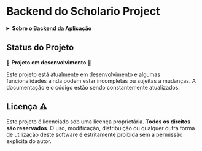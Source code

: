 
# Backend do Scholario Project
<details>
  <summary><strong>Sobre o Backend da Aplicação</strong></summary>
  
## Visão Geral

O Scholario é uma aplicação de gerenciamento escolar que permite o cadastro de alunos, professores, turmas, matérias e a gestão de presenças e notas. O projeto é desenvolvido utilizando Java com Spring Boot, Hibernate para persistência de dados e MySQL como banco de dados. O objetivo é proporcionar uma solução completa para gerenciamento de informações escolares.

## Funcionalidades

- Gerenciamento de alunos, professores e turmas
- Controle de presença (attendance) dos alunos
- Registro de notas dos alunos em diferentes matérias
- Associações entre alunos e turmas, professores e matérias
- Autenticação e autorização de usuários com Spring Security

## Tecnologias Utilizadas

- Java 17: Linguagem de programação utilizada.
- Spring Boot: Framework para simplificar a configuração e o desenvolvimento da aplicação.
- Hibernate: Framework de ORM para persistência de dados.
- MySQL: Banco de dados relacional.
- Docker: Containerização da aplicação.
- Imgur: Serviço de armazenamento de imagens para uploads de fotos.

## Requisitos

- Java 17
- Docker e Docker Compose
- MySQL 8.x

## Estrutura do projeto

```bash
Scholario-Project/
├── app/
│   ├── backend/
│   │   ├── src/
│   │   │   ├── main/
│   │   │   │   ├── java/com/scholario/scholario_demo/
│   │   │   │   ├── resources/
│   │   ├── Dockerfile
│   │   └── docker-compose.yaml
├── mysql_data/ (Volume para os dados do MySQL)
```

1. Clone o repositório:

```bash
git clone git@github.com:fernandoallisson/Scholario-Project.git
cd Scholario-Project/app/backend
```

2. Configurar o Banco de Dados:
   Certifique-se de que o MySQL está configurado corretamente no arquivo docker-compose.yaml. A configuração padrão usa:

- Usuário: root
- Senha: root
- Porta: 3306

3. Executar com Docker Compose

```bash
docker-compose up --build
```

Isso criará os containers para a aplicação e para o MySQL, configurando o ambiente automaticamente.

4. Acessar a Aplicação

A aplicação estará disponível em http://localhost:8080.

# Rotas para uso

Endpoint Disponíveis

## Para estudantes

<details>
<summary><strong>Rotas para Estudantes</strong></summary>

| Método HTTP | Rota                                    | Descrição                                      |
| ----------- | --------------------------------------- | ---------------------------------------------- |
| GET         | `/students`                             | Lista todos os alunos                          |
| GET         | `/students/{id}`                        | Busca um aluno específico por ID               |
| GET         | `/students/search?name=`                | Busca uma lista de alunos com base no nome     |
| GET         | `/students/class/{classId}`             | Busca uma lista de alunos com base na classe   |
| POST        | `/students`                             | Cria um novo aluno                             |
| PUT         | `/students/{id}`                        | Atualiza os dados de um aluno específico       |
| PUT         | `/students/{studentId}/class/{classId}` | Associa um estudante à uma turma específica    |
| DELETE      | `/students/{studentId}/class/{classId}` | Desassocia um estudante à uma turma específica |
| DELETE      | `/students/{id}`                        | Deleta um aluno específico                     |

</details>

## Para Professores

<details>
<summary><strong>Rotas para Professores</strong></summary>

| Método HTTP | Rota                                        | Descrição                                            |
| ----------- | ------------------------------------------- | ---------------------------------------------------- |
| GET         | `/teachers`                                 | Lista todos os professores                           |
| GET         | `/teachers/{id}`                            | Busca um professor específico por ID                 |
| GET         | `/teachers/search?name={name}`              | Procura todos os professores com base em um nome     |
| GET         | `/teachers/subjetc/{subjectId}`             | Lista todos os professores por disciplina específica |
| POST        | `/teachers`                                 | Cria um novo professor                               |
| PUT         | `/teachers/{id}`                            | Atualiza os dados de um professor específico         |
| PUT         | `/teachers/{teacherId}/subject/{subjectId}` | Associa um professor a uma matéria específica        |
| PUT         | `/teachers/{teacherId}/class/{classId}`     | Associa um professor a uma classe específica         |
| DELETE      | `/teachers/{id}`                            | Deleta um professor específico                       |
| DELETE      | `/teachers/{teacherId}/subject/{subjectId}` | Desassocia um professor a uma matéria específica     |
| DELETE      | `/teachers/{teacherId}/class/{classId}`     | Desassocia um professor a uma classe específica      |

</details>

## Para Administradores

<details>
<summary><strong>Rotas para Administradores</strong></summary>
  
| Método HTTP | Rota                                            | Descrição                                             |
|-------------|-------------------------------------------------|-------------------------------------------------------|
| GET         | `/administrators`                                | Busca um administradore específico por ID             |
| GET         | `/administrators/{id}`                           | Lista todos os administradores                        |
| PUT         | `/administrators/{id}`                           | Atualiza um administrador                             |
| POST        | `/administrators`                                | Cria um novo administrador                            |
| DELETE      | `/administrators/{id}`                           | Deleta um administrador específica                    |

</details>

## Para Disciplinas

<details>
<summary><strong>Rotas para Disciplinas</strong></summary>
  
| Método HTTP | Rota                                            | Descrição                                             |
|-------------|-------------------------------------------------|-------------------------------------------------------|
| GET         | `/subjects`                                     | Busca uma disciplina específica por ID                |
| GET         | `/subjects/{id}`                                | Lista todos as disciplinas                            |
| POST        | `/subjects`                                     | Cria uma nova disciplina                              |
| PUT         | `/subjects/{id}`                                | Atualiza uma disciplina                               |
| DELETE      | `/subjects/{id}`                                | Deleta uma disciplina específica                      |

</details>

## Para Turmas

<details>
<summary><strong>Rotas para Turmas</strong></summary>
  
| Método HTTP | Rota                                            | Descrição                                             |
|-------------|-------------------------------------------------|-------------------------------------------------------|
| GET         | `/classes`                                     | Busca uma turma específica por ID                      |
| GET         | `/classes/{id}`                                | Lista todos as turmas                                  |
| POST        | `/classes`                                     | Cria uma nova turma                                    |
| PUT         | `/classes/{id}`                                | Atualiza uma turma                                     |
| DELETE      | `/classes/{id}`                                | Deleta uma turma específica                            |
| PUT         | `/classes/{classId}/subjects{subjectId}`       | Associar uma disciplina a uma turma                    |
| DELETE      | `/classes/{classId}/subjects{subjectId}`       | Dessasociar uma disciplina de uma turma                |


</details>

## Para Registro de Presenças

<details>
<summary><strong>Rotas para Presenças</strong></summary>
  
| Método HTTP | Rota                                            | Descrição                                               |
|-------------|-------------------------------------------------|-------------------------------------------------------  |
| GET         | `/attendances`                                  | Busca todas os registros de frequência                  |
| GET         | `/attendances/{id}`                             | Deleta uma turma específica                             |
| GET         | `/attendances/class/{classId}`                  | Busca os registros de frequência de uma turma           |
| GET         | `/attendances/student/{studentId}`              | Busca os registros de frequência de um estudante        |
| POST        | `/attendances/{studentId}/{classId}`            | Registra de frequência com base no estudante e turma    |
| PUT         | `/attendances/{id}`                             | Atualiza um registro de frequência pelo id da frequência|
| DELETE      | `/attendances/{id}`                             | Deleta uma frequência específica                        |

</details>

## Para Registro de Notas

<details>
<summary><strong>Rotas para Notas</strong></summary>

| Método HTTP | Rota                                              | Descrição                                                                        |
| ----------- | ------------------------------------------------- | -------------------------------------------------------------------------------- |
| GET         | `/grades`                                         | Busca todas os registros de Notas                                                |
| GET         | `/grades/{id}`                                    | usca todas os registros de Notas pelo Id                                         |
| GET         | `/grades/student/{studentId}`                     | Busca os registros de nota de um estudante                                       |
| GET         | `/grades/subject/{subjectId}`                     | Busca os registros de notas de uma disciplina específica                         |
| GET         | `/grades/subject/{subjectId}/student/{studentId}` | Busca os registros de nota com base em um estudante e uma disciplina específicos |
| POST        | `/grades/{subjectId}/{studentId}`                 | Registra uma nota com base em uma disciplina e um estudante específicos          |
| PUT         | `/grades/{id}`                                    | Atualiza um registro de nota pelo id da nota                                     |
| DELETE      | `/grades/{id}`                                    | Deleta uma nota específica                                                       |

</details>

## Segurança da API

Este projeto utiliza autenticação e autorização para garantir a segurança das rotas. As seguintes rotas estão disponíveis e suas respectivas permissões são detalhadas abaixo:

<details>
<summary><strong>/teachers</strong></summary>

### Rotas Acessíveis
- `GET /teachers`: Permite a qualquer usuário autenticado visualizar a lista de todos os professores. Não requer permissões específicas.
- `GET /teachers/{id}`: Qualquer usuário autenticado pode acessar as informações de um professor específico.
### Rotas Protegidas
- `POST /teachers`: Qualquer usuário autenticado pode criar um novo professor.
- `PUT /teachers/{id}`: Apenas usuários com a autoridade "teacher" podem atualizar seus próprios dados.
- `DELETE /teachers/{id}`: Apenas usuários com a autoridade "admin" podem remover um professor do sistema.
- `PUT /teachers/{teacherId}/subjects/{subjectId}`: Apenas usuários com a autoridade "admin" podem associar uma disciplina a um professor.
- `DELETE /teachers/{teacherId}/subjects/{subjectId}`: Apenas usuários com a autoridade "admin" podem remover a associação de uma disciplina com um professor.
- `PUT /teachers/{teacherId}/classes/{classId}`: Apenas usuários com a autoridade "admin" podem associar uma turma a um professor.
- `DELETE /teachers/{teacherId}/classes/{classId}`: Apenas usuários com a autoridade "admin" podem remover a associação de uma turma com um professor.
- `GET /teachers/subject/{subjectId}`: Permite que qualquer usuário autenticado visualize os professores associados a uma disciplina específica.
- `GET /teachers/search?name`: Qualquer usuário autenticado pode buscar professores pelo nome.
</details>

<details>
<summary><strong>/students</strong></summary>

### Rotas Acessíveis
- `GET /students`: Permite que qualquer usuário autenticado visualize a lista de todos os estudantes. Não requer permissões específicas.
- `GET /students/{id}`: Qualquer usuário autenticado pode acessar as informações de um estudante específico.
- `GET /students/search`: Permite a busca de estudantes pelo nome, acessível a todos os usuários autenticados.
- `GET /students/class/{classId}`: Permite que qualquer usuário autenticado visualize todos os estudantes associados a uma determinada classe.

### Rotas Protegidas
- `POST /students`: Qualquer usuário autenticado pode criar novos estudantes.
- `PUT /students/{id}`: Qualquer usuário autenticado pode atualizar os detalhes de um estudante existente.
- `DELETE /students/{id}`: Apenas usuários com a autoridade "admin" podem remover um estudante do sistema.
- `PUT /students/{studentId}/classes/{classId}`: Apenas usuários com a autoridade "admin" podem associar um estudante a uma classe específica.
- `DELETE /students/{studentId}/classes/{classId}`: Apenas usuários com a autoridade "admin" podem remover um estudante de uma classe específica.
</details>

<details>

<summary><strong>/administrators</strong></summary>

### Rotas Acessíveis
- `GET /administrators`: Permite que apenas usuários com a autoridade "admin" visualizem a lista de todos os administradores registrados.
- `GET /administrators/{id}`: Permite que apenas usuários com a autoridade "admin" acessem as informações de um administrador específico, identificado pelo seu ID.
### Rotas Protegidas
- `POST /administrators`: Apenas usuários com a autoridade "admin" podem criar um novo administrador no sistema.
- `PUT /administrators/{id}`: Apenas usuários com a autoridade "admin" podem atualizar as informações de um administrador existente.
- `DELETE /administrators/{id}`: Apenas usuários com a autoridade "admin" podem excluir um administrador do sistema.
</details>
<details>

<summary><strong>/Classes</strong></summary>

## Rotas Acessíveis
- `GET /classes`: Permite que qualquer usuário autenticado visualize a lista de todas as turmas.
- `GET /classes/{id}`: Qualquer usuário autenticado pode acessar as informações de uma turma específica.
## Rotas Protegidas
- `POST /classes`: Apenas usuários com a autoridade "admin" podem criar uma nova turma.
- `PUT /classes/{id}`: Apenas usuários com a autoridade "admin" podem atualizar uma turma existente.
- `DELETE /classes/{id}`: Apenas usuários com a autoridade "admin" podem excluir uma turma do sistema.
- `PUT /classes/{classId}/subjects{subjectId}`: Apenas usuários com autoridade "admin" podem fazer a associação de uma matéria para uma turma;
- `DELETE /classes/{classId}/subjects{subjectId}`: Apenas usuários com autoridade "admin" podem fazer a desassociação de uma matéria em uma turma;

</details>

<details>

<summary><strong>/subjects</strong></summary>

### Rotas Acessíveis
- `GET /subjects`: Permite a qualquer usuário autenticado visualizar a lista de todas as disciplinas. Não requer permissões específicas.
- `GET /subjects/{id}`: Qualquer usuário autenticado pode acessar as informações de uma disciplina específica.

### Rotas Protegidas
- `POST /subjects`: Apenas usuários com a autoridade "admin" podem criar novas disciplinas.
- `PUT /subjects/{id}`: Apenas usuários com a autoridade "admin" podem atualizar os detalhes de uma disciplina existente.
- `DELETE /subjects/{id}`: Apenas usuários com a autoridade "admin" podem remover uma disciplina do sistema.
</details>
<details>
<summary><strong>/grades</strong></summary>

### Rotas Acessíveis
- `GET /grades`: Permite que qualquer usuário autenticado visualize a lista de todas as notas.
- `GET /grades/{id}`: Qualquer usuário autenticado pode acessar as informações de uma nota específica.
- `GET /grades/student/{studentId}`: Permite que qualquer usuário autenticado visualize todas as notas de um estudante específico.
- `GET /grades/subject/{subjectId}`: Permite que qualquer usuário autenticado visualize todas as notas de uma disciplina específica.
- `GET /grades/subject/{subjectId}/student/{studentId}`: Permite que qualquer usuário autenticado visualize as notas de um estudante em uma disciplina específica.

### Rotas Protegidas
- `POST /grades/{subjectId}/{studentId}`: Apenas usuários com a autoridade "admin" ou "teacher" podem criar uma nova nota para um estudante em uma disciplina.
- `PUT /grades/{id}`: Apenas usuários com a autoridade "admin" ou "teacher" podem atualizar uma nota existente.
- `DELETE /grades/{id}`: Apenas usuários com a autoridade "admin" podem excluir uma nota do sistema.
</details>
<details>
<summary><strong>/attendances</strong></summary>

### Rotas Acessíveis
- `GET /attendances`: Permite que qualquer usuário autenticado visualize a lista de todas as presenças registradas.
- `GET /attendances/student/{studentId}`: Permite que qualquer usuário autenticado visualize as presenças de um aluno - específico, identificado pelo seu ID.
- `GET /attendances/class/{classId}`: Permite que qualquer usuário autenticado visualize as presenças registradas em uma turma específica, identificada pelo seu ID.
- `GET /attendances/{id}`: Qualquer usuário autenticado pode acessar as informações de uma presença específica, identificada pelo seu ID.
### Rotas Protegidas
- `POST /attendances/{studentId}/{classId}`: Apenas usuários com a autoridade "admin" ou "teacher" podem registrar a presença de um aluno em uma turma.
- `PUT /attendances/{id}`: Apenas usuários com a autoridade "admin" ou "teacher" podem atualizar uma presença existente.
- `DELETE /attendances/{id}`: Apenas usuários com a autoridade "admin" podem excluir um registro de presença do sistema.
</details>


## Desafios e Aprendizados 🚀

Um dos maiores desafios enfrentados durante o desenvolvimento foi a configuração correta das relações entre as entidades. Em particular, garantir que os relacionamentos entre turmas, alunos e presenças estivessem configurados para evitar loops infinitos na serialização.

</details>

## Status do Projeto

🚧 **Projeto em desenvolvimento** 🚧

Este projeto está atualmente em desenvolvimento e algumas funcionalidades ainda podem estar incompletas ou sujeitas a mudanças. A documentação e o código estão sendo constantemente atualizados.

## Licença ⚠️

Este projeto é licenciado sob uma licença proprietária. **Todos os direitos são reservados**. O uso, modificação, distribuição ou qualquer outra forma de utilização deste software é estritamente proibida sem a permissão explícita do autor.
